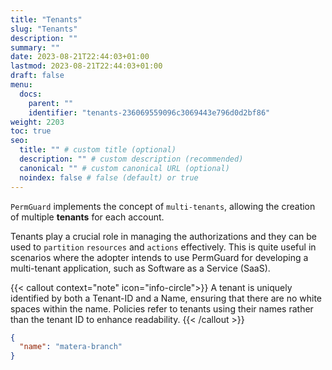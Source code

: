 ```yaml
---
title: "Tenants"
slug: "Tenants"
description: ""
summary: ""
date: 2023-08-21T22:44:03+01:00
lastmod: 2023-08-21T22:44:03+01:00
draft: false
menu:
  docs:
    parent: ""
    identifier: "tenants-236069559096c3069443e796d0d2bf86"
weight: 2203
toc: true
seo:
  title: "" # custom title (optional)
  description: "" # custom description (recommended)
  canonical: "" # custom canonical URL (optional)
  noindex: false # false (default) or true
---
```


`PermGuard` implements the concept of `multi-tenants`, allowing the creation of multiple **tenants** for each account.

Tenants play a crucial role in managing the authorizations and they can be used to `partition` `resources` and `actions` effectively.
This is quite useful in scenarios where the adopter intends to use PermGuard for developing a multi-tenant application, such as Software as a Service (SaaS).

{{< callout context="note" icon="info-circle">}}
A tenant is uniquely identified by both a Tenant-ID and a Name, ensuring that there are no white spaces within the name. Policies refer to tenants using their names rather than the tenant ID to enhance readability.
{{< /callout >}}

```json
{
  "name": "matera-branch"
}
```
